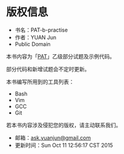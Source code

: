 # 版权信息

- 书名：PAT-b-practise
- 作者：YUAN Jun
- Public Domain

本书内容为「[PAT][1]」乙级部分试题及示例代码。

部分代码和新增试题会不定时更新。

本书编写所用到的工具列表：

- Bash
- Vim
- GCC
- Git

若本书内容涉及侵犯您的版权，请主动联系我们。

- 邮箱：ask.yuanjun@gmail.com
- 更新时间：Sun Oct 11 12:56:17 CST 2015

[1]: http://www.patest.cn/ "Programming Ability Test，简称PAT"
